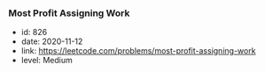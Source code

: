### Most Profit Assigning Work

* id: 826
* date: 2020-11-12
* link: https://leetcode.com/problems/most-profit-assigning-work
* level: Medium

